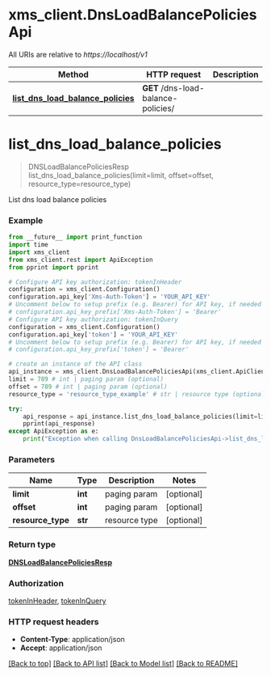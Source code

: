 # xms_client.DnsLoadBalancePoliciesApi

All URIs are relative to *https://localhost/v1*

Method | HTTP request | Description
------------- | ------------- | -------------
[**list_dns_load_balance_policies**](DnsLoadBalancePoliciesApi.md#list_dns_load_balance_policies) | **GET** /dns-load-balance-policies/ | 


# **list_dns_load_balance_policies**
> DNSLoadBalancePoliciesResp list_dns_load_balance_policies(limit=limit, offset=offset, resource_type=resource_type)



List dns load balance policies

### Example
```python
from __future__ import print_function
import time
import xms_client
from xms_client.rest import ApiException
from pprint import pprint

# Configure API key authorization: tokenInHeader
configuration = xms_client.Configuration()
configuration.api_key['Xms-Auth-Token'] = 'YOUR_API_KEY'
# Uncomment below to setup prefix (e.g. Bearer) for API key, if needed
# configuration.api_key_prefix['Xms-Auth-Token'] = 'Bearer'
# Configure API key authorization: tokenInQuery
configuration = xms_client.Configuration()
configuration.api_key['token'] = 'YOUR_API_KEY'
# Uncomment below to setup prefix (e.g. Bearer) for API key, if needed
# configuration.api_key_prefix['token'] = 'Bearer'

# create an instance of the API class
api_instance = xms_client.DnsLoadBalancePoliciesApi(xms_client.ApiClient(configuration))
limit = 789 # int | paging param (optional)
offset = 789 # int | paging param (optional)
resource_type = 'resource_type_example' # str | resource type (optional)

try:
    api_response = api_instance.list_dns_load_balance_policies(limit=limit, offset=offset, resource_type=resource_type)
    pprint(api_response)
except ApiException as e:
    print("Exception when calling DnsLoadBalancePoliciesApi->list_dns_load_balance_policies: %s\n" % e)
```

### Parameters

Name | Type | Description  | Notes
------------- | ------------- | ------------- | -------------
 **limit** | **int**| paging param | [optional] 
 **offset** | **int**| paging param | [optional] 
 **resource_type** | **str**| resource type | [optional] 

### Return type

[**DNSLoadBalancePoliciesResp**](DNSLoadBalancePoliciesResp.md)

### Authorization

[tokenInHeader](../README.md#tokenInHeader), [tokenInQuery](../README.md#tokenInQuery)

### HTTP request headers

 - **Content-Type**: application/json
 - **Accept**: application/json

[[Back to top]](#) [[Back to API list]](../README.md#documentation-for-api-endpoints) [[Back to Model list]](../README.md#documentation-for-models) [[Back to README]](../README.md)

